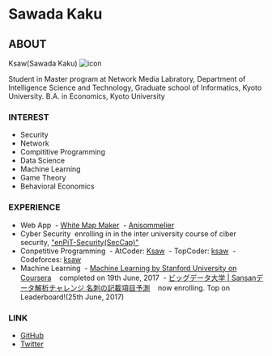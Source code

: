 # Sawada Kaku

## ABOUT
Ksaw(Sawada Kaku)
![icon](img/icon.jpg)

Student in Master program at Network Media Labratory, Department of Intelligence Science and Technology, Graduate school of Informatics, Kyoto University.
B.A. in Economics, Kyoto University

### INTEREST

- Security
- Network
- Compititive Programming
- Data Science
- Machine Learning
- Game Theory
- Behavioral Economics

### EXPERIENCE

- Web App
  - [White Map Maker](http://www.app-whitemap.appspot.com/)
  - [Anisommelier](https://anisom-161116.appspot.com)
- Cyber Security
  enrolling in in the inter university course of ciber security, ["enPiT-Security(SecCap)"](https://www.seccap.jp)
- Conpetitive Programming
  - AtCoder: [Ksaw](https://atcoder.jp/user/Ksaw)
  - TopCoder: [ksaw](https://www.topcoder.com/members/ksaw/)
  - Codeforces: [ksaw](http://codeforces.com/profile/ksaw)
- Machine Learning
  - [Machine Learning by Stanford University on Coursera](https://www.coursera.org/learn/machine-learning)
    completed on 19th June, 2017
  - [ビッグデータ大学 | Sansanデータ解析チャレンジ 名刺の記載項目予測](http://universityofbigdata.net/competition/5723788444434432)
    now enrolling. Top on Leaderboard!(25th June, 2017)

### LINK
- [GitHub](https://github.com/sawadakaku)
- [Twitter](https://twitter.com/Osacar_Wailda)
